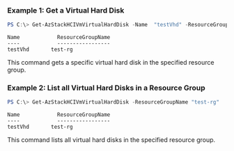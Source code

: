 ### Example 1: Get a Virtual Hard Disk
```powershell
PS C:\> Get-AzStackHCIVmVirtualHardDisk -Name  "testVhd" -ResourceGroupName "test-rg"
```
```output
Name            ResourceGroupName
----            -----------------
testVhd       test-rg
```

This command gets a specific virtual hard disk in the specified resource group. 

### Example 2: List all Virtual Hard Disks in a Resource Group
```powershell
PS C:\> Get-AzStackHCIVmVirtualHardDisk -ResourceGroupName "test-rg"
```
```output
Name            ResourceGroupName
----            -----------------
testVhd       test-rg
```

This command lists all virtual hard disks in the specified resource group. 



